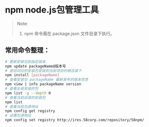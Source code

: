 # npm node.js包管理工具

> Note:
>
> 1. npm 命令需在 package.json 文件目录下执行。

## 常用命令整理：

```bash
# 更新安装包到指定版本
npm update packageName@版本号 
# 是将对应的安装包安装到当前项目的根目录下
npm install [packageName] 
# 查看安装包 packageName 最新发布的版本信息
npm view | info packageName version
# 查看全局安装的包
npm list -g --depth 0
# 查看当前目录的安装包
npm list
# 查看当前包源地址
npm config get registry
# 设置包源地址
npm config set registry http://ires.58corp.com/repository/58npm/
```

# 